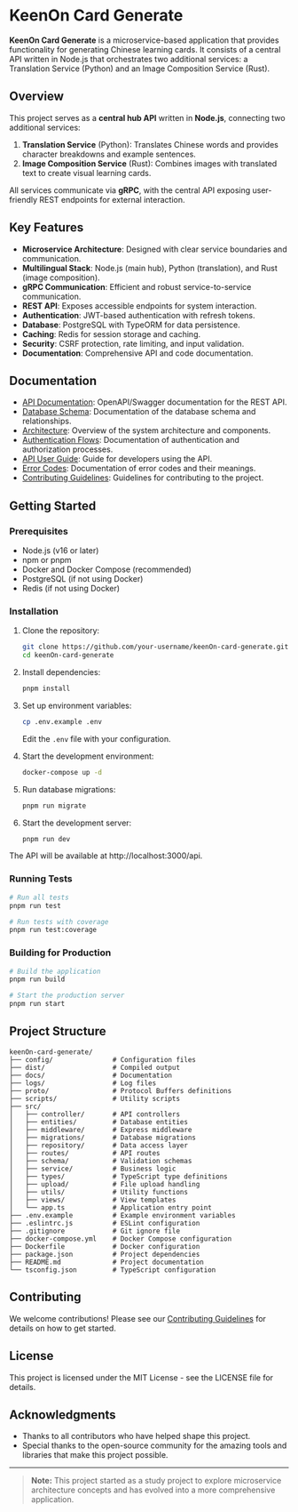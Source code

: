 # KeenOn Card Generate

**KeenOn Card Generate** is a microservice-based application that provides functionality for generating Chinese learning
cards. It consists of a central API written in Node.js that orchestrates two additional services: a Translation
Service (Python) and an Image Composition Service (Rust).

## Overview

This project serves as a **central hub API** written in **Node.js**, connecting two additional services:

1. **Translation Service** (Python): Translates Chinese words and provides character breakdowns and example sentences.
2. **Image Composition Service** (Rust): Combines images with translated text to create visual learning cards.

All services communicate via **gRPC**, with the central API exposing user-friendly REST endpoints for external
interaction.

## Key Features

- **Microservice Architecture**: Designed with clear service boundaries and communication.
- **Multilingual Stack**: Node.js (main hub), Python (translation), and Rust (image composition).
- **gRPC Communication**: Efficient and robust service-to-service communication.
- **REST API**: Exposes accessible endpoints for system interaction.
- **Authentication**: JWT-based authentication with refresh tokens.
- **Database**: PostgreSQL with TypeORM for data persistence.
- **Caching**: Redis for session storage and caching.
- **Security**: CSRF protection, rate limiting, and input validation.
- **Documentation**: Comprehensive API and code documentation.

## Documentation

- [API Documentation](docs/openapi.yaml): OpenAPI/Swagger documentation for the REST API.
- [Database Schema](docs/database-schema.md): Documentation of the database schema and relationships.
- [Architecture](docs/architecture.md): Overview of the system architecture and components.
- [Authentication Flows](docs/auth-flows.md): Documentation of authentication and authorization processes.
- [API User Guide](docs/api-guide.md): Guide for developers using the API.
- [Error Codes](docs/error-codes.md): Documentation of error codes and their meanings.
- [Contributing Guidelines](docs/contributing.md): Guidelines for contributing to the project.

## Getting Started

### Prerequisites

- Node.js (v16 or later)
- npm or pnpm
- Docker and Docker Compose (recommended)
- PostgreSQL (if not using Docker)
- Redis (if not using Docker)

### Installation

1. Clone the repository:

    ```bash
    git clone https://github.com/your-username/keenOn-card-generate.git
    cd keenOn-card-generate
    ```

2. Install dependencies:

    ```bash
    pnpm install
    ```

3. Set up environment variables:

    ```bash
    cp .env.example .env
    ```

    Edit the `.env` file with your configuration.

4. Start the development environment:

    ```bash
    docker-compose up -d
    ```

5. Run database migrations:

    ```bash
    pnpm run migrate
    ```

6. Start the development server:
    ```bash
    pnpm run dev
    ```

The API will be available at http://localhost:3000/api.

### Running Tests

```bash
# Run all tests
pnpm run test

# Run tests with coverage
pnpm run test:coverage
```

### Building for Production

```bash
# Build the application
pnpm run build

# Start the production server
pnpm run start
```

## Project Structure

```
keenOn-card-generate/
├── config/               # Configuration files
├── dist/                 # Compiled output
├── docs/                 # Documentation
├── logs/                 # Log files
├── proto/                # Protocol Buffers definitions
├── scripts/              # Utility scripts
├── src/
│   ├── controller/       # API controllers
│   ├── entities/         # Database entities
│   ├── middleware/       # Express middleware
│   ├── migrations/       # Database migrations
│   ├── repository/       # Data access layer
│   ├── routes/           # API routes
│   ├── schema/           # Validation schemas
│   ├── service/          # Business logic
│   ├── types/            # TypeScript type definitions
│   ├── upload/           # File upload handling
│   ├── utils/            # Utility functions
│   ├── views/            # View templates
│   └── app.ts            # Application entry point
├── .env.example          # Example environment variables
├── .eslintrc.js          # ESLint configuration
├── .gitignore            # Git ignore file
├── docker-compose.yml    # Docker Compose configuration
├── Dockerfile            # Docker configuration
├── package.json          # Project dependencies
├── README.md             # Project documentation
└── tsconfig.json         # TypeScript configuration
```

## Contributing

We welcome contributions! Please see our [Contributing Guidelines](docs/contributing.md) for details on how to get
started.

## License

This project is licensed under the MIT License - see the LICENSE file for details.

## Acknowledgments

- Thanks to all contributors who have helped shape this project.
- Special thanks to the open-source community for the amazing tools and libraries that make this project possible.

---

> **Note:** This project started as a study project to explore microservice architecture concepts and has evolved into a
> more comprehensive application.
